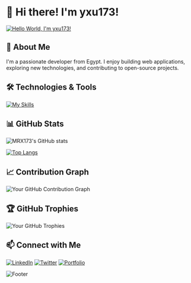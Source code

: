 # 👋 Hi there! I'm yxu173!

[![Hello World, I'm yxu173!](d13556ec053cffc2410a682ee33436d6.jpg)](https://github.com/yxu173)

## 🚀 About Me
I'm a passionate developer from Egypt. I enjoy building web applications, exploring new technologies, and contributing to open-source projects.


## 🛠️ Technologies & Tools
[![My Skills](https://skillicons.dev/icons?i=dotnet,cs,cpp,docker,git,github,go,postgres,redis,vim,rust,neovim,neovim,graphql,postman)](https://skillicons.dev)

## 📊 GitHub Stats
![MRX173's GitHub stats](https://github-readme-stats.vercel.app/api?username=yxu173&show_icons=true&theme=radical)

[![Top Langs](https://github-readme-stats.vercel.app/api/top-langs/?username=yxu173&layout=compact&theme=tokyonight)](https://github.com/your-username)
## 📈 Contribution Graph
![Your GitHub Contribution Graph](https://github-readme-activity-graph.vercel.app/graph?username=yxu173&theme=react-dark&bg_color=20232a&hide_border=true)

## 🏆 GitHub Trophies
![Your GitHub Trophies](https://github-profile-trophy.vercel.app/?username=yxu173&theme=onestar&no-frame=true&margin-w=15&margin-h=15)

## 📫 Connect with Me
[![LinkedIn](https://img.shields.io/badge/LinkedIn-blue?style=flat-square&logo=linkedin)]([https://www.linkedin.com/in/your-linkedin](https://www.linkedin.com/in/mohamed-samir-a770a722a/))
[![Twitter](https://img.shields.io/badge/Twitter-1DA1F2?style=flat-square&logo=twitter&logoColor=white)]([https://twitter.com/your-twitter](https://x.com/yxu173))
[![Portfolio](https://img.shields.io/badge/Portfolio-000000?style=flat-square&logo=react&logoColor=white)](https://your-portfolio-link.com)


![Footer](https://user-images.githubusercontent.com/your-image-path/your-footer.png)
